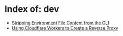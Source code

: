 # Index of: dev

- [Stripping Environment File Content from the CLI](/dev/Stripping%20Environment%20File%20Content%20from%20the%20CLI)
- [Using Cloudflare Workers to Create a Reverse Proxy](/dev/Using%20Cloudflare%20Workers%20to%20Create%20a%20Reverse%20Proxy)
